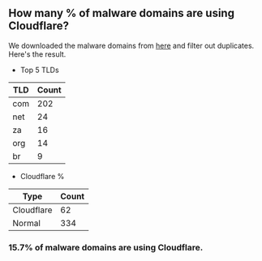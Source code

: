 ## How many % of malware domains are using Cloudflare?


We downloaded the malware domains from [here](https://urlhaus.abuse.ch) and filter out duplicates.
Here's the result.


[//]: # (start replacement)


- Top 5 TLDs

| TLD | Count |
| --- | --- |
| com | 202 |
| net | 24 |
| za | 16 |
| org | 14 |
| br | 9 |


- Cloudflare %

| Type | Count |
| --- | --- |
| Cloudflare | 62 |
| Normal | 334 |


### 15.7% of malware domains are using Cloudflare.